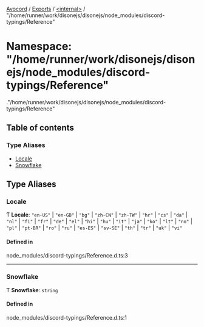 [Avocord](../README.md) / [Exports](../modules.md) / [<internal\>](internal_.md) / "/home/runner/work/disonejs/disonejs/node\_modules/discord-typings/Reference"

# Namespace: "/home/runner/work/disonejs/disonejs/node\_modules/discord-typings/Reference"

[<internal>](internal_.md)."/home/runner/work/disonejs/disonejs/node_modules/discord-typings/Reference"

## Table of contents

### Type Aliases

- [Locale](internal_.__home_runner_work_disonejs_disonejs_node_modules_discord_typings_Reference_.md#locale)
- [Snowflake](internal_.__home_runner_work_disonejs_disonejs_node_modules_discord_typings_Reference_.md#snowflake)

## Type Aliases

### Locale

Ƭ **Locale**: ``"en-US"`` \| ``"en-GB"`` \| ``"bg"`` \| ``"zh-CN"`` \| ``"zh-TW"`` \| ``"hr"`` \| ``"cs"`` \| ``"da"`` \| ``"nl"`` \| ``"fi"`` \| ``"fr"`` \| ``"de"`` \| ``"el"`` \| ``"hi"`` \| ``"hu"`` \| ``"it"`` \| ``"ja"`` \| ``"ko"`` \| ``"lt"`` \| ``"no"`` \| ``"pl"`` \| ``"pt-BR"`` \| ``"ro"`` \| ``"ru"`` \| ``"es-ES"`` \| ``"sv-SE"`` \| ``"th"`` \| ``"tr"`` \| ``"uk"`` \| ``"vi"``

#### Defined in

node_modules/discord-typings/Reference.d.ts:3

___

### Snowflake

Ƭ **Snowflake**: `string`

#### Defined in

node_modules/discord-typings/Reference.d.ts:1
